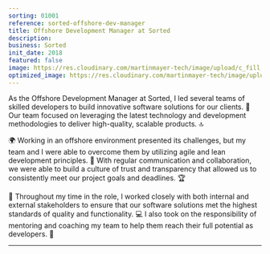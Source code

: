 ```yaml
---
sorting: 01001
reference: sorted-offshore-dev-manager
title: Offshore Development Manager at Sorted
description:
business: Sorted
init_date: 2018
featured: false
image: https://res.cloudinary.com/martinmayer-tech/image/upload/c_fill,h_400,w_760/v1656645970/2018-09-09_15.22.06_kkegvj.jpg
optimized_image: https://res.cloudinary.com/martinmayer-tech/image/upload/c_fill,h_200,w_380/v1656645970/2018-09-09_15.22.06_kkegvj.jpg
---
```

As the Offshore Development Manager at Sorted, I led several teams of skilled developers to build innovative software solutions for our clients. 🌟 Our team focused on leveraging the latest technology and development methodologies to deliver high-quality, scalable products. 🔝

🌍 Working in an offshore environment presented its challenges, but my team and I were able to overcome them by utilizing agile and lean development principles. 🚀 With regular communication and collaboration, we were able to build a culture of trust and transparency that allowed us to consistently meet our project goals and deadlines. 🏆

🙌 Throughout my time in the role, I worked closely with both internal and external stakeholders to ensure that our software solutions met the highest standards of quality and functionality. 💻 I also took on the responsibility of mentoring and coaching my team to help them reach their full potential as developers. 👥

---